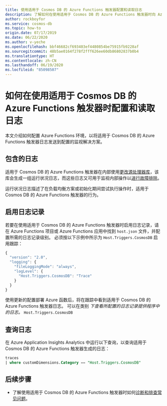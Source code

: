 ```yaml
---
title: 使用适用于 Cosmos DB 的 Azure Functions 触发器配置和读取日志
description: 了解如何在使用适用于 Cosmos DB 的 Azure Functions 触发器时向 Azure Functions 日志记录管道公开日志
author: rockboyfor
ms.service: cosmos-db
ms.topic: how-to
origin.date: 07/17/2019
ms.date: 06/22/2020
ms.author: v-yeche
ms.openlocfilehash: bbf46682cf693403ef4480854be75915fb9228af
ms.sourcegitcommit: 48b5ae0164f278f2fff626ee60db86802837b0b4
ms.translationtype: HT
ms.contentlocale: zh-CN
ms.lasthandoff: 06/19/2020
ms.locfileid: "85098507"
---
```

# <a name="how-to-configure-and-read-the-logs-when-using-azure-functions-trigger-for-cosmos-db"></a>如何在使用适用于 Cosmos DB 的 Azure Functions 触发器时配置和读取日志

本文介绍如何配置 Azure Functions 环境，以将适用于 Cosmos DB 的 Azure Functions 触发器日志发送到配置的监视解决方案。

<!--Not Available on [monitoring solution](../azure-functions/functions-monitoring.md)-->

## <a name="included-logs"></a>包含的日志

适用于 Cosmos DB 的 Azure Functions 触发器在内部使用[更改源处理器库](./change-feed-processor.md)，该库会生成一组运行状况日志，而这些日志又可用于监视内部操作以[进行故障排除](./troubleshoot-changefeed-functions.md)。

运行状况日志描述了在负载均衡方案或初始化期间尝试执行操作时，适用于 Cosmos DB 的 Azure Functions 触发器的行为。

## <a name="enabling-logging"></a>启用日志记录

若要在使用适用于 Cosmos DB 的 Azure Functions 触发器时启用日志记录，请在 Azure Functions 项目或 Azure Functions 应用中找到 `host.json` 文件，并配置所需的日志记录级别。 必须按以下示例中所示为 `Host.Triggers.CosmosDB` 启用跟踪：

<!--Not Available on [configure the level of required logging](../azure-functions/functions-monitoring.md#log-configuration-in-hostjson)-->

```js
{
  "version": "2.0",
  "logging": {
    "fileLoggingMode": "always",
    "logLevel": {
      "Host.Triggers.CosmosDB": "Trace"
    }
  }
}
```

使用更新的配置部署 Azure 函数后，将在跟踪中看到适用于 Cosmos DB 的 Azure Functions 触发器日志。 可以在类别  *下查看所配置的日志记录提供程序中的日志。* `Host.Triggers.CosmosDB`

## <a name="query-the-logs"></a>查询日志

在 Azure Application Insights Analytics 中运行以下查询，以查询适用于 Cosmos DB 的 Azure Functions 触发器生成的日志：

<!--Not Available on [Azure Application Insights' Analytics](../azure-monitor/app/analytics.md)-->

```sql
traces
| where customDimensions.Category == "Host.Triggers.CosmosDB"
```

## <a name="next-steps"></a>后续步骤

<!--Not Available on * [Enable monitoring](../azure-functions/functions-monitoring.md)-->

* 了解使用适用于 Cosmos DB 的 Azure Functions 触发器时如何[诊断和排查常见问题](./troubleshoot-changefeed-functions.md)。

<!--Update_Description: wording update -->

